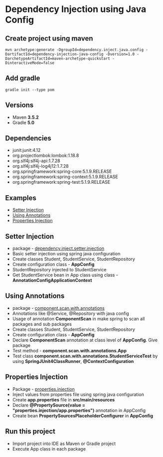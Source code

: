 # Dependency Injection using Java Config

## Create project using maven
```
mvn archetype:generate -DgroupId=dependency.inject.java.config -DartifactId=dependency-injection-java-config -Dversion=1.0 -DarchetypeArtifactId=maven-archetype-quickstart -DinteractiveMode=false
```

## Add gradle
```
gradle init --type pom
```

## Versions
* Maven **3.5.2**
* Gradle **5.0**

## Dependencies
* junit:junit:4.12
* org.projectlombok:lombok:1.18.8
* org.slf4j:slf4j-api:1.7.28
* org.slf4j:slf4j-log4j12:1.7.28
* org.springframework:spring-core:5.1.9.RELEASE
* org.springframework:spring-context:5.1.9.RELEASE
* org.springframework:spring-test:5.1.9.RELEASE

## Examples
* [Setter Injection](#setter-injection)
* [Using Annotations](#using-annotations)
* [Properties Injection](#properties-injection)

## Setter Injection
* package - [dependency.inject.setter.injection](src/main/java/dependency/inject/setter/injection)
* Basic setter injection using spring java configuration
* Create classes Student, StudentService, StudentRepository
* Create configuration class - **AppConfig**
* StudentRepository injected to StudentService
* Get StudentService bean in App class using class - **AnnotationConfigApplicationContext** 

## Using Annotations
* package - [component.scan.with.annotations](src/main/java/component/scan/with/annotations)
* Annotations like @Service, @Repository with java config
* Usage of annotation **ComponentScan** in make spring to scan all packages and sub packages
* Create classes Student, StudentService, StudentRepository
* Create configuration class - **AppConfig**
* Declare **ComponentScan** annotation at class level of **AppConfig**. Give package
* Test method - **component.scan.with.annotations.App**
* Test class **component.scan.with.annotations.StudentServiceTest** by using **SpringJUnit4ClassRunner**, **@ContextConfiguration**

## Properties Injection
* Package - [properties.injection](src/main/java/properties/injection)
* Inject values from properties file using spring java configuration
* Create **app.properties** file in **src/main/resources**
* Declare **@PropertySource(value = "properties.injection/app.properties")** annotation in AppConfig
* Create bean **PropertySourcesPlaceholderConfigurer** in **AppConfig**
 

## Run this project
* Import project into IDE as Maven or Gradle project
* Execute App class in each package
